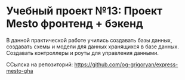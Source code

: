 # Учебный проект №13: Проект Mesto фронтенд + бэкенд

В данной практической работе учились создавать базы данных, создавать схемы и модели для данных хранящихся в базе данных. Создавать контроллеры и роуты для управления данными.

ССылска на репозиторий: https://github.com/og-grigoryan/express-mesto-gha
